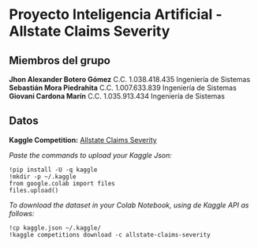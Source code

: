 # Proyecto Inteligencia Artificial - Allstate Claims Severity

## Miembros del grupo 

**Jhon Alexander Botero Gómez** C.C.  1.038.418.435 Ingeniería de Sistemas  
**Sebastián Mora Piedrahita** C.C. 1.007.633.839 Ingeniería de Sistemas
**Giovani Cardona Marín**  C.C. 1.035.913.434 Ingeniería de Sistemas  

## Datos

**Kaggle Competition:** [Allstate Claims Severity](https://www.kaggle.com/competitions/allstate-claims-severity)

*Paste the commands to upload your Kaggle Json:*
```
!pip install -U -q kaggle
!mkdir -p ~/.kaggle
from google.colab import files
files.upload()
```

*To download the dataset in your Colab Notebook, using de Kaggle API as follows:*
```
!cp kaggle.json ~/.kaggle/
!kaggle competitions download -c allstate-claims-severity
```
